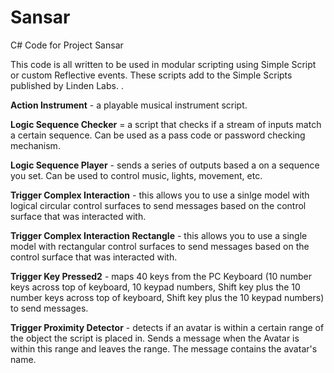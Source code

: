 # Sansar
C# Code for Project Sansar

This code is all written to be used in modular scripting using Simple Script or custom Reflective events.  These scripts add to the Simple Scripts published by Linden Labs.  .

**Action Instrument** - a playable musical instrument script.

**Logic Sequence Checker** = a script that checks if a stream of inputs match a certain sequence.  Can be used as a pass code or password checking mechanism.

**Logic Sequence Player** - sends a series of outputs based a on a sequence you set.  Can be used to control music, lights, movement, etc.

**Trigger Complex Interaction** - this allows you to use a sinlge model with logical circular control surfaces to send messages based on the control surface that was interacted with.

**Trigger Complex Interaction Rectangle** - this allows you to use a single model with rectangular control surfaces to send messages based on the control surface that was interacted with.

**Trigger Key Pressed2** - maps 40 keys from the PC Keyboard (10 number keys across top of keyboard, 10 keypad numbers, Shift key plus the 10 number keys across top of keyboard, Shift key plus the 10 keypad numbers) to send messages.

**Trigger Proximity Detector** - detects if an avatar is within a certain range of the object the script is placed in.  Sends a message when the Avatar is within this range and leaves the range.  The message contains the avatar's name.


